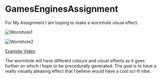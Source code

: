 # GamesEnginesAssignment

For My Assignment I am hoping to make a wormhole visual effect.

![Wormhole1](https://dw8stlw9qt0iz.cloudfront.net/r25sg1lOA7WS_me9ltpM9kQGBQc=/fit-in/800x450/filters:format(jpeg):quality(75)/curiosity-data.s3.amazonaws.com/images/content/landscape/standard/cd821afb-8917-4b69-e892-545c22d1dbcd.png)

![Wormhole2](https://news.bitcoin.com/wp-content/uploads/2018/08/WH.jpg)

[Example Video](https://youtu.be/2oUNc_9NFvU)


The wormhole will have different colours and visual effects as it goes further on which i hope to be procedurally generated.
The goal is to have a really visually pleasing effect that I believe would have a cool sci-fi vibe.
